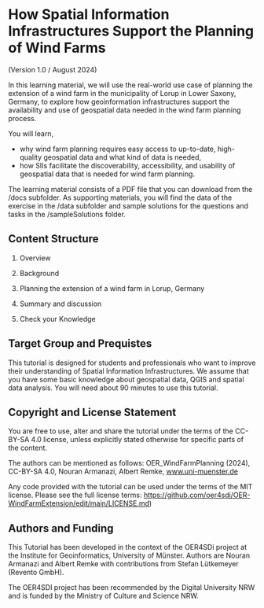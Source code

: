 
# How Spatial Information Infrastructures Support the Planning of Wind Farms 
(Version 1.0 / August 2024)

In this learning material, we will use the real-world use case of planning the extension of a wind farm in the municipality of Lorup in Lower Saxony, Germany, to explore how geoinformation infrastructures support the availability and use of geospatial data needed in the wind farm planning process.

You will learn,
- why wind farm planning requires easy access to up-to-date, high-quality geospatial data and what kind of data is needed,
- how SIIs facilitate the discoverability, accessibility, and usability of geospatial data that is needed for wind farm planning.

The learning material consists of a PDF file that you can download from the /docs subfolder. As supporting materials, you will find the data of the exercise in the /data subfolder and sample solutions for the questions and tasks in the /sampleSolutions folder.

## Content Structure

1. Overview   
        
2. Background  
             
3. Planning the extension of a wind farm in Lorup, Germany     
         
4. Summary and discussion        
   
5. Check your Knowledge    
       


## Target Group and Prequistes

This tutorial is designed for students and professionals who want to improve their understanding of Spatial Information Infrastructures. We assume that you have some basic knowledge about geospatial data, QGIS and spatial data analysis. You will need about 90 minutes to use this tutorial.


## Copyright and License Statement

You are free to use, alter and share the tutorial under the terms of the CC-BY-SA 4.0 license, unless explicitly stated otherwise for specific parts of the content. 

The authors can be mentioned as follows: OER_WindFarmPlanning (2024), CC-BY-SA 4.0, Nouran Armanazi, Albert Remke, www.uni-muenster.de

Any code provided with the tutorial can be used under the terms of the MIT license. Please see the full license terms: https://github.com/oer4sdi/OER-WindFarmExtension/edit/main/LICENSE.md)

## Authors and Funding

This Tutorial has been developed in the context of the OER4SDi project at the Institute for Geoinformatics, University of Münster. Authors are Nouran Armanazi and Albert Remke with contributions from Stefan Lütkemeyer (Revento GmbH).

The OER4SDI project has been recommended by the Digital University NRW and is funded by the Ministry of Culture and Science NRW.



